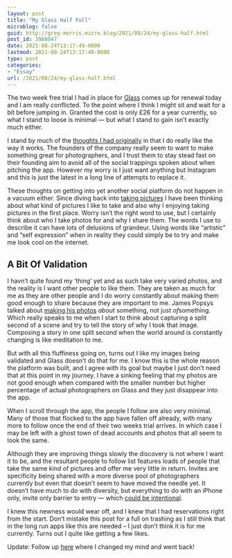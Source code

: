 ```yaml
---
layout: post
title: "My Glass Half Full"
microblog: false
guid: http://greg-morris.micro.blog/2021/08/24/my-glass-half.html
post_id: 3988047
date: 2021-08-24T13:17:49-0000
lastmod: 2021-08-24T13:17:49-0000
type: post
categories:
- "Essay"
url: /2021/08/24/my-glass-half.html
---
```

<p>The two week free trial I had in place for <a href="https://glass.photo">Glass</a> comes up for renewal today and I am really conflicted. To the point where I think I might sit and wait for a bit before jumping in. Granted the cost is only £26 for a year currently, so what I stand to loose is minimal — but what I stand to gain isn’t exactly much either.</p><p>I stand by much of the <a href="https://gregmorris.co.uk/glass-thoughts/">thoughts I had originally</a> in that I do really like the way it works. The founders of the company really seem to want to make something great for photographers, and I trust them to stay stead fast on their founding aim to avoid all of the social trappings spoken about when pitching the app. However my worry is I just want anything but Instagram and this is just the latest in a long line of attempts to replace it.</p><p>These thoughts on getting into yet another social platform do not happen in a vacuum either. Since diving back into <a href="https://gregmorris.co.uk/having-a-camera/">taking pictures</a> I have been thinking about what kind of pictures I like to take and also why I enjoying taking pictures in the first place. Worry isn’t the right word to use, but I certainly think about who I take photos for and why I share them. The words I use to describe it can have lots of delusions of grandeur. Using words like “artistic” and “self expression” when in reality they could simply be to try and make me look cool on the internet.</p><h2 id="a-bit-of-validation">A Bit Of Validation</h2><p>I havn’t quite found my ‘thing’ yet and as such take very varied photos, and the reality is I want other people to like them. They are taken as much for me as they are other people and I do worry constantly about making them good enough to share because they are important to me. James Popsys talked about <a href="https://youtu.be/FffEPQqGDPc?t=106">making his photos</a> <em>about</em> something, not just <em>of</em>something. Which really speaks to me when I start to think about capturing a split second of a scene and try to tell the story of why I took that image. Composing a story in one split second when the world around is constantly changing is like meditation to me.</p><p>But with all this fluffiness going on, turns out I like my images being validated and Glass doesn’t do that for me. I know this is the whole reason the platform was built, and I agree with its goal but maybe I just don’t need that at this point in my journey. I have a sinking feeling that my photos are not good enough when compared with the smaller number but higher percentage of actual photographers on Glass and they just disappear into the app.</p><p>When I scroll through the app, the people I follow are also very minimal. Many of those that flocked to the app have fallen off already, with many more to follow once the end of their two weeks trial arrives. In which case I may be left with a ghost town of dead accounts and photos that all seem to look the same.</p><p>Although they are improving things slowly the discovery is not where I want it to be, and the resultant people to follow list features loads of people that take the same kind of pictures and offer me very little in return. Invites are specificity being shared with a more diverse pool of photographers currently but even that doesn’t seem to have moved the needle yet. It doesn’t have much to do with diversity, but everything to do with an iPhone only, invite only barrier to entry — which <a href="https://gregmorris.co.uk/intentional-barriers/">could be intentional</a>.</p><p>I knew this newness would wear off, and I knew that I had reservations right from the start. Don’t mistake this post for a full on trashing as I still think that in the long run apps like this are needed – I just don’t think it is for me currently. Turns out I quite like getting a few likes.</p><p>Update: Follow up <a href="https://gregmorris.co.uk/refill-my-glass/">here</a> where I changed my mind and went back!</p>
